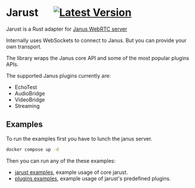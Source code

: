# Jarust &emsp; [![Latest Version]][crates.io]

[Latest Version]: https://img.shields.io/crates/v/jarust.svg
[crates.io]: https://crates.io/crates/jarust

Jarust is a Rust adapter for [Janus WebRTC server](https://github.com/meetecho/janus-gateway)

Internally uses WebSockets to connect to Janus. But you can provide your own transport.

The library wraps the Janus core API and some of the most popular plugins APIs.

The supported Janus plugins currently are:

- EchoTest
- AudioBridge
- VideoBridge
- Streaming

## Examples

To run the examples first you have to lunch the janus server.

```sh
docker compose up -d
```

Then you can run any of the these examples:

- [jarust examples](./jarust/examples/), example usage of core jarust.
- [plugins examples](./jarust_plugins/examples/), example usage of jarust's predefined plugins.
